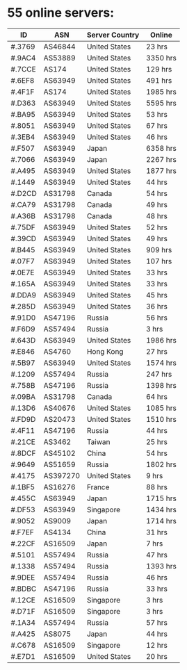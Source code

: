 # 55 online servers:

| ID | ASN | Server Country | Online |
| ------ | ------ | ------ | ------ |
| #.3769 | AS46844 | United States | 23 hrs |
| #.9AC4 | AS53889 | United States | 3350 hrs |
| #.7CCE | AS174 | United States | 129 hrs |
| #.6EF8 | AS63949 | United States | 491 hrs |
| #.4F1F | AS174 | United States | 1985 hrs |
| #.D363 | AS63949 | United States | 5595 hrs |
| #.BA95 | AS63949 | United States | 53 hrs |
| #.8051 | AS63949 | United States | 67 hrs |
| #.3EB4 | AS63949 | United States | 46 hrs |
| #.F507 | AS63949 | Japan | 6358 hrs |
| #.7066 | AS63949 | Japan | 2267 hrs |
| #.A495 | AS63949 | United States | 1877 hrs |
| #.1449 | AS63949 | United States | 44 hrs |
| #.D2CD | AS31798 | Canada | 54 hrs |
| #.CA79 | AS31798 | Canada | 49 hrs |
| #.A36B | AS31798 | Canada | 48 hrs |
| #.75DF | AS63949 | United States | 52 hrs |
| #.39CD | AS63949 | United States | 49 hrs |
| #.B445 | AS63949 | United States | 909 hrs |
| #.07F7 | AS63949 | United States | 107 hrs |
| #.0E7E | AS63949 | United States | 33 hrs |
| #.165A | AS63949 | United States | 33 hrs |
| #.DDA9 | AS63949 | United States | 45 hrs |
| #.285D | AS63949 | United States | 36 hrs |
| #.91D0 | AS47196 | Russia | 56 hrs |
| #.F6D9 | AS57494 | Russia | 3 hrs |
| #.643D | AS63949 | United States | 1986 hrs |
| #.E846 | AS4760 | Hong Kong | 27 hrs |
| #.5B97 | AS63949 | United States | 1574 hrs |
| #.1209 | AS57494 | Russia | 247 hrs |
| #.758B | AS47196 | Russia | 1398 hrs |
| #.09BA | AS31798 | Canada | 64 hrs |
| #.13D6 | AS40676 | United States | 1085 hrs |
| #.FD9D | AS20473 | United States | 1510 hrs |
| #.4F11 | AS47196 | Russia | 44 hrs |
| #.21CE | AS3462 | Taiwan | 25 hrs |
| #.8DCF | AS45102 | China | 54 hrs |
| #.9649 | AS51659 | Russia | 1802 hrs |
| #.4175 | AS397270 | United States | 9 hrs |
| #.1BF5 | AS16276 | France | 88 hrs |
| #.455C | AS63949 | Japan | 1715 hrs |
| #.DF53 | AS63949 | Singapore | 1434 hrs |
| #.9052 | AS9009 | Japan | 1714 hrs |
| #.F7EF | AS4134 | China | 31 hrs |
| #.22CF | AS16509 | Japan | 7 hrs |
| #.5101 | AS57494 | Russia | 47 hrs |
| #.1338 | AS57494 | Russia | 1393 hrs |
| #.9DEE | AS57494 | Russia | 46 hrs |
| #.BDBC | AS47196 | Russia | 33 hrs |
| #.12CE | AS16509 | Singapore | 3 hrs |
| #.D71F | AS16509 | Singapore | 3 hrs |
| #.1A34 | AS57494 | Russia | 57 hrs |
| #.A425 | AS8075 | Japan | 44 hrs |
| #.C678 | AS16509 | Singapore | 12 hrs |
| #.E7D1 | AS16509 | United States | 20 hrs |

